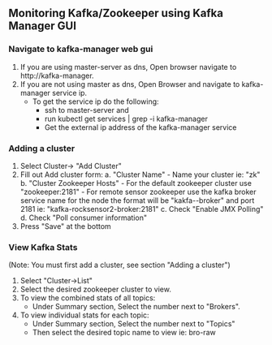 ## Monitoring Kafka/Zookeeper using Kafka Manager GUI
### Navigate to kafka-manager web gui 
1. If you are using master-server as dns, Open browser navigate to http://kafka-manager.
2. If you are not using master as dns, Open Browser and navigate to kafka-manager service ip.
    - To get the service ip do the following:
        - ssh to master-server and 
        - run kubectl get services | grep -i kafka-manager
        - Get the external ip address of the kafka-manager service
### Adding a cluster
1. Select Cluster-> "Add Cluster"
2. Fill out Add cluster form:
	a. "Cluster Name" - Name your cluster ie: "zk"
	b. "Cluster Zookeeper Hosts"
		- For the default zookeeper cluster use "zookeeper:2181"
        - For remote sensor zookeeper use the kafka broker service name for the node the format will be "kakfa-<node shortname>-broker" and port 2181 ie: "kafka-rocksensor2-broker:2181"
	c. Check "Enable JMX Polling"
	d. Check "Poll consumer information"
3. Press "Save" at the bottom

### View Kafka Stats
(Note: You must first add a cluster, see section "Adding a cluster")
1. Select "Cluster->List"
2. Select the desired zookeeper cluster to view.
3. To view the combined stats of all topics:
    - Under Summary section, Select the number next to "Brokers".
4. To view individual stats for each topic:
    - Under Summary section, Select the number next to "Topics"
    - Then select the desired topic name to view ie: bro-raw
